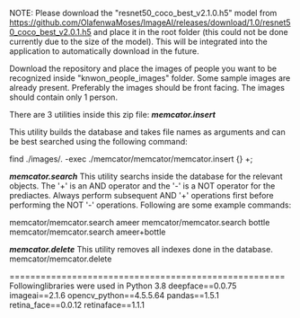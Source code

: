 NOTE: Please download the "resnet50_coco_best_v2.1.0.h5" model from https://github.com/OlafenwaMoses/ImageAI/releases/download/1.0/resnet50_coco_best_v2.0.1.h5 and place it in the root folder (this could not be done currently due to the size of the model). This will be integrated into the application to automatically download in the future.

Download the repository and place the images of people you want to be recognized inside "knwon_people_images" folder. Some sample images are already present. Preferably the images should be front facing. The images should contain only 1 person.

There are 3 utilities inside this zip file:
***memcator.insert***

This utility builds the database and takes file names as arguments and can be best searched using the following command:

find ./images/*.* -exec ./memcator/memcator/memcator.insert {} +;

***memcator.search***
This utility searchs inside the database for the relevant objects. The '+' is an AND operator and the '-' is a NOT operator for the prediactes. Always perform subsequent AND '+' operations first before performing the NOT '-' operations. Following are some example commands:

memcator/memcator.search ameer
memcator/memcator.search bottle
memcator/memcator.search ameer+bottle


***memcator.delete***
This utility removes all indexes done in the database.
memcator/memcator.delete


=====================================================
Followinglibraries were used in Python 3.8
deepface==0.0.75
imageai==2.1.6
opencv_python==4.5.5.64
pandas==1.5.1
retina_face==0.0.12
retinaface==1.1.1






